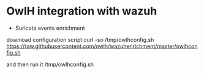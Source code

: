 # OwlH integration with wazuh 
- Suricata events enrichment

download configuration script
  curl -so /tmp/owlhconfig.sh https://raw.githubusercontent.com/owlh/wazuhenrichment/master/owlhconfig.sh

and then run it
  /tmp/owlhconfig.sh
